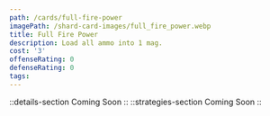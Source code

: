 ```yaml
---
path: /cards/full-fire-power
imagePath: /shard-card-images/full_fire_power.webp
title: Full Fire Power
description: Load all ammo into 1 mag.
cost: '3'
offenseRating: 0
defenseRating: 0
tags:
---
```

::details-section
Coming Soon
::
::strategies-section
Coming Soon
::